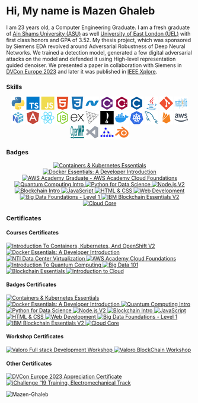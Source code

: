 # Hi, My name is Mazen Ghaleb

I am 23 years old, a Computer Engineering Graduate. I am a fresh graduate of [Ain Shams University (ASU)](https://eng.asu.edu.eg/) as well [University of East London (UEL)](https://www.uel.ac.uk/) with first class honors and GPA of 3.52. My thesis project, which was sponsored by Siemens EDA revolved around Adversarial Robustness of Deep Neural Networks. We trained a detection model, generated a few digital adversarial attacks on the model and defended it using High-level representation guided denoiser. We presented a paper in collaboration with Siemens in [DVCon Europe 2023](https://dvcon-proceedings.org/document/a-compositional-simulation-framework-for-testing-adversarial-robustness-of-deep-neural-networks/) and later it was published in [IEEE Xplore](https://ieeexplore.ieee.org/document/10461371).

### Skills

<p align="center">
  <a href="https://www.python.org/" target="_blank" rel="noreferrer" title="Python"><img src="https://raw.githubusercontent.com/Mazen-Ghaleb/Mazen-Ghaleb/main/Skills%20Logos/python-colored.svg" width="36" height="36" alt="Python"/></a>
  <a href="https://www.typescriptlang.org/" target="_blank" rel="noreferrer" title="TypeScript"><img src="https://raw.githubusercontent.com/Mazen-Ghaleb/Mazen-Ghaleb/main/Skills%20Logos/typescript-colored.svg" width="36" height="36" alt="TypeScript"/></a>
  <a href="https://developer.mozilla.org/en-US/docs/Web/JavaScript" target="_blank" rel="noreferrer" title="JavaScript"><img src="https://raw.githubusercontent.com/Mazen-Ghaleb/Mazen-Ghaleb/main/Skills%20Logos/javascript-colored.svg" width="36" height="36" alt="JavaScript"/></a>
  <a href="https://developer.mozilla.org/en-US/docs/Glossary/HTML5" target="_blank" rel="noreferrer" title="HTML5"><img src="https://raw.githubusercontent.com/Mazen-Ghaleb/Mazen-Ghaleb/main/Skills%20Logos/html5-colored.svg" width="36" height="36" alt="HTML5"/></a>
  <a href="https://www.w3.org/TR/CSS/#css" target="_blank" rel="noreferrer" title="CSS3"><img src="https://raw.githubusercontent.com/Mazen-Ghaleb/Mazen-Ghaleb/main/Skills%20Logos/css3-colored.svg" width="36" height="36" alt="CSS3"/></a>
  <a href="https://dotnet.microsoft.com/en-us/" target="_blank" rel="noreferrer" title=".NET"><img src="https://raw.githubusercontent.com/Mazen-Ghaleb/Mazen-Ghaleb/main/Skills%20Logos/dot-net-colored.svg" width="36" height="36" alt=".NET"/></a>
  <a href="https://docs.microsoft.com/en-us/dotnet/csharp/" target="_blank" rel="noreferrer" title="C#"><img src="https://raw.githubusercontent.com/Mazen-Ghaleb/Mazen-Ghaleb/main/Skills%20Logos/csharp-colored.svg" width="36" height="36" alt="C#"/></a>
  <a href="https://docs.microsoft.com/en-us/cpp/?view=msvc-170" target="_blank" rel="noreferrer" title="C++"><img src="https://raw.githubusercontent.com/Mazen-Ghaleb/Mazen-Ghaleb/main/Skills%20Logos/cplusplus-colored.svg" width="36" height="36" alt="C++" /></a>
  <a href="https://docs.microsoft.com/en-us/cpp/?view=msvc-170" target="_blank" rel="noreferrer" title="C"><img src="https://raw.githubusercontent.com/Mazen-Ghaleb/Mazen-Ghaleb/main/Skills%20Logos/c-colored.svg" width="36" height="36" alt="C"/></a>
  <a href="https://www.oracle.com/java/" target="_blank" rel="noreferrer" title="Java"><img src="https://raw.githubusercontent.com/Mazen-Ghaleb/Mazen-Ghaleb/main/Skills%20Logos/java-colored.svg" width="36" height="36" alt="Java"/></a>
  <a href="https://git-scm.com/" target="_blank" rel="noreferrer" title="Git"><img src="https://raw.githubusercontent.com/Mazen-Ghaleb/Mazen-Ghaleb/main/Skills%20Logos/git-colored.svg" width="36" height="36" alt="Git"/></a>
  <a href="https://matplotlib.org/" target="_blank" rel="noreferrer" title="Matplotlib"><img src="https://raw.githubusercontent.com/Mazen-Ghaleb/Mazen-Ghaleb/main/Skills%20Logos/matplotlib_logo_dark.svg" width="36" height="36" alt="Matplotlib" /></a>
  <a href="https://numpy.org/" target="_blank" rel="noreferrer" title="NumPy"><img src="https://raw.githubusercontent.com/Mazen-Ghaleb/Mazen-Ghaleb/main/Skills%20Logos/numpy_logo.svg" width="36" height="36" alt="NumPy" /></a>
  <a href="https://angular.io/" target="_blank" rel="noreferrer" title="Angular"><img src="https://raw.githubusercontent.com/Mazen-Ghaleb/Mazen-Ghaleb/main/Skills%20Logos/angularjs-colored.svg" width="36" height="36" alt="Angular" /></a>
  <a href="https://reactjs.org/" target="_blank" rel="noreferrer" title="React"><img src="https://raw.githubusercontent.com/Mazen-Ghaleb/Mazen-Ghaleb/main/Skills%20Logos/react-colored.svg" width="36" height="36" alt="React"/></a>
  <a href="https://nodejs.org/en/" target="_blank" rel="noreferrer" title="Node.js"><img src="https://raw.githubusercontent.com/Mazen-Ghaleb/Mazen-Ghaleb/main/Skills%20Logos/nodejs-colored.svg" width="36" height="36" alt="Node.js"/></a>
  <a href="https://expressjs.com/" target="_blank" rel="noreferrer" title="Express"><img src="https://raw.githubusercontent.com/Mazen-Ghaleb/Mazen-Ghaleb/main/Skills%20Logos/express-colored.svg" width="36" height="36" alt="Express"/></a>
  <a href="https://threejs.org/" target="_blank" rel="noreferrer" title="three.js"><img src="https://raw.githubusercontent.com/Mazen-Ghaleb/Mazen-Ghaleb/main/Skills%20Logos/Threejs-logo.svg" width="36" height="36" alt="three.js"/></a>
  <a href="https://quilljs.com/" target="_blank" rel="noreferrer" title="Quill.js"><img src="https://raw.githubusercontent.com/Mazen-Ghaleb/Mazen-Ghaleb/main/Skills%20Logos/quilljs.svg" width="36" height="36" alt="Quill.js"/></a>
  <a href="https://www.docker.com/" target="_blank" rel="noreferrer" title="Docker"><img src="https://raw.githubusercontent.com/Mazen-Ghaleb/Mazen-Ghaleb/main/Skills%20Logos/docker-colored.svg" width="36" height="36" alt="Docker"/></a>
  <a href="https://kubernetes.io/" target="_blank" rel="noreferrer" title="Kubernetes"><img src="https://raw.githubusercontent.com/Mazen-Ghaleb/Mazen-Ghaleb/main/Skills%20Logos/Kubernetes.svg" width="36" height="36" alt="Kubernetes"/></a>
  <a href="https://www.mysql.com/" target="_blank" rel="noreferrer" title="MySQL"><img src="https://raw.githubusercontent.com/Mazen-Ghaleb/Mazen-Ghaleb/main/Skills%20Logos/mysql-colored.svg" width="36" height="36" alt="MySQL"/></a>
  <a href="https://firebase.google.com/" target="_blank" rel="noreferrer" title="Firebase"><img src="https://raw.githubusercontent.com/Mazen-Ghaleb/Mazen-Ghaleb/main/Skills%20Logos/firebase-colored.svg" width="36" height="36" alt="Firebase"/></a>
  <a href="https://aws.amazon.com" target="_blank" rel="noreferrer" title="Amazon Web Services"><img src="https://raw.githubusercontent.com/Mazen-Ghaleb/Mazen-Ghaleb/main/Skills%20Logos/aws-colored.svg" width="36" height="36" alt="Amazon Web Services"/></a>
  <a href="https://www.openmp.org/" target="_blank" rel="noreferrer" title="OpenMP"><img src="https://raw.githubusercontent.com/Mazen-Ghaleb/Mazen-Ghaleb/main/Skills%20Logos/openmp_logo.svg" width="36" height="36" alt="OpenMP" /></a>
  <a href="https://code.visualstudio.com/" target="_blank" rel="noreferrer" title="VS Code"><img src="https://raw.githubusercontent.com/Mazen-Ghaleb/Mazen-Ghaleb/main/Skills%20Logos/visualstudiocode.svg" width="36" height="36" alt="VS Code"/></a>
  <a href="https://graphviz.org/" target="_blank" rel="noreferrer" title="Graphviz"><img src="https://raw.githubusercontent.com/Mazen-Ghaleb/Mazen-Ghaleb/main/Skills%20Logos/graphviz.png" width="36" height="36" alt="Graphviz"/></a>
  <a href="https://www.blender.org/" target="_blank" rel="noreferrer" title="Blender"><img src="https://raw.githubusercontent.com/Mazen-Ghaleb/Mazen-Ghaleb/main/Skills%20Logos/blender-colored.svg" width="36" height="36" alt="Blender" /></a>

</p>

### Badges

<p align="center">
  <a href="https://www.credly.com/badges/9db26192-66f4-4760-be55-0247935cf442" target="_blank" rel="noreferrer" title="Containers & Kubernetes Essentials"><img src="https://images.credly.com/size/340x340/images/b3fc56fe-3146-428d-b379-68a3490d259f/Containers___Kubernetes_Essentials.png" width="100" height="100" alt="Containers & Kubernetes Essentials"/>
  </a>
  <a href="https://www.credly.com/badges/0a35c14f-0730-48b1-ba6a-12dc02854b8d" target="_blank" rel="noreferrer" title="Docker Essentials: A Developer Introduction"><img src="https://images.credly.com/size/340x340/images/08216781-93cb-4ba1-8110-8eb3401fa8ce/Docker_Essentials_-_ISDN.png" width="100" height="100" alt="Docker Essentials: A Developer Introduction"/>
  </a>
  <a href="https://www.credly.com/badges/4708fd8c-ec83-4b0b-9855-94e2aa634899" target="_blank" rel="noreferrer" title="AWS Academy Graduate - AWS Academy Cloud Foundations"><img src="https://images.credly.com/size/340x340/images/73e4a58b-a8ef-41a3-a7db-9183dd269882/image.png" width="100" height="100" alt="AWS Academy Graduate - AWS Academy Cloud Foundations"/>
  </a>
  <a href="https://www.credly.com/badges/03f03504-13c7-41ad-9f56-c1e227f0af70" target="_blank" rel="noreferrer" title="Quantum Computing Intro"><img src="https://images.credly.com/size/340x340/images/c28ad4c2-bde3-415c-8b3f-d3d63ec3937c/IDN_Quantum_Computing_Intro_-_Explorer_V2.png" width="100" height="100" alt="Quantum Computing Intro"/>
  </a>
  <a href="https://www.credly.com/badges/03bc0b20-985d-45da-8b9c-3d557baaf587" target="_blank" rel="noreferrer" title="Python for Data Science"><img src="https://images.credly.com/size/340x340/images/84ac9eff-b8a2-4683-846b-f59887a73801/Python_101_Data_Science.png" width="100" height="100" alt="Python for Data Science"/>
  </a>
  <a href="https://www.credly.com/badges/d8ce0a38-9aaa-4e4d-be06-549e2958c83b" target="_blank" rel="noreferrer" title="Node.js V2"><img src="https://images.credly.com/size/340x340/images/ecaeb8dd-6859-413b-80b5-b3e3faff2fea/DNA_Nodejs_V2.png" width="100" height="100" alt="Node.js V2"/>
  </a>
  <a href="https://www.credly.com/badges/d8698dd1-41c7-4193-9b02-165b09323d6c" target="_blank" rel="noreferrer" title="Blockchain Intro"><img src="https://images.credly.com/size/340x340/images/737dba77-6043-495f-847c-b18a7a8ac3cd/IDN_Emerging_Tech_-_Blockchain.png" width="100" height="100" alt="Blockchain Intro"/>
  </a>
  <a href="https://www.credly.com/badges/d4426d84-357c-43ac-90fa-a7d0d8201533" target="_blank" rel="noreferrer" title="JavaScript"><img src="https://images.credly.com/size/340x340/images/75bdc6a0-b747-41a2-ad3f-14137537d26b/DNA_Javascript.png" width="100" height="100" alt="JavaScript"/>
  </a>
  <a href="https://www.credly.com/badges/e61f845f-8c90-4971-8e43-5633d31b2e3c" target="_blank" rel="noreferrer" title="HTML & CSS"><img src="https://images.credly.com/size/340x340/images/afa1434f-530a-40fb-8f50-e4efd1e5b78e/IDN_New_Collar_-_HTML-CSS.png" width="100" height="100" alt="HTML & CSS"/>
  </a>
  <a href="https://www.credly.com/badges/7ecb5539-2b9c-4bde-b3f9-38f622a033e5" target="_blank" rel="noreferrer" title="Web Development"><img src="https://images.credly.com/size/340x340/images/8a4c4bd8-4ff1-4a95-b8ab-2d15fbf77d2d/IDN_New_Collar_-_Web_Development.png" width="100" height="100" alt="Web Development"/>
  </a>
  <a href="https://www.credly.com/badges/706bbbde-a744-42ea-97f4-be0673986db1" target="_blank" rel="noreferrer" title="Big Data Foundations - Level 1"><img src="https://images.credly.com/size/340x340/images/16d5a420-770b-4699-97ec-46708e3680c5/Big_Data_Found_Level_1_-_CC_-_2019.png" width="100" height="100" alt="Big Data Foundations - Level 1"/>
  </a>
  <a href="https://www.credly.com/badges/b681d4ed-ff5d-4314-93e0-79d081fc45ef" target="_blank" rel="noreferrer" title="IBM Blockchain Essentials V2"><img src="https://images.credly.com/size/340x340/images/2f9eee24-6834-4595-b2b6-e8e585190a0d/IBM-Blockchain-Essentials-V2.png" width="100" height="100" alt="IBM Blockchain Essentials V2"/>
  </a>
  <a href="https://www.credly.com/badges/5525d470-9dd7-4326-b233-48d988000b2f" target="_blank" rel="noreferrer" title="Cloud Core"><img src="https://images.credly.com/size/340x340/images/b0607951-b6f7-47d0-af16-7112971ab2ef/Cloud_Core_-_Developer_Skills_Network_-_v3.png" width="100" height="100" alt="Cloud Core"/>
  </a>
</p>

### Certificates

<div id="categorized">
  <p align="center">
    <div>
      <h4>Courses Certificates</h4>
      <a href="https://courses.cognitiveclass.ai/certificates/9a15bb19769e4c19b4e470ed01754f39" target="_blank" rel="noreferrer" title="Introduction To Containers, Kubernetes, And OpenShift V2"><img src="https://cognitiveclass.ai/certificate_thumbnails/course/9a15bb19769e4c19b4e470ed01754f39" width="150" height="100" alt="Introduction To Containers, Kubernetes, And OpenShift V2"/>
      </a>
      <a href="https://courses.cognitiveclass.ai/certificates/63413fea36a7492f8690b87adbe065e2" target="_blank" rel="noreferrer" title="Docker Essentials: A Developer Introduction"><img src="https://cognitiveclass.ai/certificate_thumbnails/course/63413fea36a7492f8690b87adbe065e2" width="150" height="100" alt="Docker Essentials: A Developer Introduction"/>
      </a>
      <a href="https://drive.google.com/file/d/1FkxtfK6E9qUTxQUk4mi6zk2gEOT-sPx3" target="_blank" rel="noreferrer" title="NTI Data Center Virtualization"><img src="https://drive.google.com/thumbnail?id=1FkxtfK6E9qUTxQUk4mi6zk2gEOT-sPx3" width="150" height="100" alt="NTI Data Center Virtualization"/>
      </a>
      <a href="https://drive.google.com/file/d/1ujy9p5vU7hJVEz9l6IteAYH1dsJUxl0v" target="_blank" rel="noreferrer" title="AWS Academy Cloud Foundations"><img src="https://drive.google.com/thumbnail?id=1ujy9p5vU7hJVEz9l6IteAYH1dsJUxl0v" width="150" height="100" alt="AWS Academy Cloud Foundations"/>
      </a>
      <a href="https://courses.cognitiveclass.ai/certificates/3f699ca5ca384720b42912bb0a0d0e6b" target="_blank" rel="noreferrer" title="Introduction To Quantum Computing"><img src="https://cognitiveclass.ai/certificate_thumbnails/course/3f699ca5ca384720b42912bb0a0d0e6b" width="150" height="100" alt="Introduction To Quantum Computing"/>
      </a>
      <a href="https://courses.cognitiveclass.ai/certificates/b0521ffe0e8a433ca667e890db339248" target="_blank" rel="noreferrer" title="Big Data 101"><img src="https://cognitiveclass.ai/certificate_thumbnails/course/b0521ffe0e8a433ca667e890db339248" width="150" height="100" alt="Big Data 101"/>
      </a>
      <a href="https://courses.cognitiveclass.ai/certificates/56486cc2d3cf443aad13746d4e27c35a" target="_blank" rel="noreferrer" title="Blockchain Essentials"><img src="https://cognitiveclass.ai/certificate_thumbnails/course/56486cc2d3cf443aad13746d4e27c35a" width="150" height="100" alt="Blockchain Essentials"/>
      </a>
      <a href="https://courses.cognitiveclass.ai/certificates/5344ed1a416b4ad59dcd09e95c906367" target="_blank" rel="noreferrer" title="Introduction to Cloud"><img src="https://cognitiveclass.ai/certificate_thumbnails/course/5344ed1a416b4ad59dcd09e95c906367" width="150" height="100" alt="Introduction to Cloud"/>
      </a>
    </div>
    <div>
      <h4>Badges Certificates</h4>
      <a href="https://drive.google.com/file/d/1sx6jZbYnUv46IW1Sqv9KBK_cl8A7ZMfO" target="_blank" rel="noreferrer" title="Containers & Kubernetes Essentials"><img src="https://drive.google.com/thumbnail?id=1sx6jZbYnUv46IW1Sqv9KBK_cl8A7ZMfO" width="150" height="100" alt="Containers & Kubernetes Essentials"/>
      </a>
      <a href="https://drive.google.com/file/d/1prL-IdWW-70ELeurcbiijzcj8epd8pSX" target="_blank" rel="noreferrer" title="Docker Essentials: A Developer Introduction"><img src="https://drive.google.com/thumbnail?id=1prL-IdWW-70ELeurcbiijzcj8epd8pSX" width="150" height="100" alt="Docker Essentials: A Developer Introduction"/>
      </a>
      <a href="https://drive.google.com/file/d/1UK9slPAEWgen4bTjitIZatn0Sfdf2R6p" target="_blank" rel="noreferrer" title="Quantum Computing Intro"><img src="https://drive.google.com/thumbnail?id=1UK9slPAEWgen4bTjitIZatn0Sfdf2R6p" width="150" height="100" alt="Quantum Computing Intro"/>
      </a>
      <a href="https://drive.google.com/file/d/1jU241QX0qp9Ocx-A5_xUhObe561zNrU5" target="_blank" rel="noreferrer" title="Python for Data Science"><img src="https://drive.google.com/thumbnail?id=1jU241QX0qp9Ocx-A5_xUhObe561zNrU5" width="150" height="100" alt="Python for Data Science"/>
      </a>
      <a href="https://drive.google.com/file/d/1Ia6KFu5OjpbpRtiY0rc1xdSUYi0YYYSE" target="_blank" rel="noreferrer" title="Node.js V2"><img src="https://drive.google.com/thumbnail?id=1Ia6KFu5OjpbpRtiY0rc1xdSUYi0YYYSE" width="150" height="100" alt="Node.js V2"/>
      </a>
      <a href="https://drive.google.com/file/d/12CK7ES_--y2cWLqzG8UydR11Cfy8_buM" target="_blank" rel="noreferrer" title="Blockchain Intro"><img src="https://drive.google.com/thumbnail?id=12CK7ES_--y2cWLqzG8UydR11Cfy8_buM" width="150" height="100" alt="Blockchain Intro"/>
      </a>
      <a href="https://drive.google.com/file/d/1fMrR7jBJW5SXAVdY9fidErP3gLjibDl9" target="_blank" rel="noreferrer" title="JavaScript"><img src="https://drive.google.com/thumbnail?id=1fMrR7jBJW5SXAVdY9fidErP3gLjibDl9" width="150" height="100" alt="JavaScript"/>
      </a>
      <a href="https://drive.google.com/file/d/150ebMfieXItud5RDY8F2LXQhUZG5D-t9" target="_blank" rel="noreferrer" title="HTML & CSS"><img src="https://drive.google.com/thumbnail?id=150ebMfieXItud5RDY8F2LXQhUZG5D-t9" width="150" height="100" alt="HTML & CSS"/>
      </a>
      <a href="https://drive.google.com/file/d/1TXDoPLPS8sVHPPwuKVTjLCYvzXkliDDM" target="_blank" rel="noreferrer" title="Web Development"><img src="https://drive.google.com/thumbnail?id=1TXDoPLPS8sVHPPwuKVTjLCYvzXkliDDM" width="150" height="100" alt="Web Development"/>
      </a>
      <a href="https://drive.google.com/file/d/1U3m8GEwFsZ-XV1NMriCLGwbNhHFiESW5" target="_blank" rel="noreferrer" title="Big Data Foundations - Level 1"><img src="https://drive.google.com/thumbnail?id=1U3m8GEwFsZ-XV1NMriCLGwbNhHFiESW5" width="150" height="100" alt="Big Data Foundations - Level 1"/>
      </a>
      <a href="https://drive.google.com/file/d/1AGnraBJytCYmxnSv_fxW_d3-lcna13FA" target="_blank" rel="noreferrer" title="IBM Blockchain Essentials V2"><img src="https://drive.google.com/thumbnail?id=1AGnraBJytCYmxnSv_fxW_d3-lcna13FA" width="150" height="100" alt="IBM Blockchain Essentials V2"/>
      </a>
      <a href="https://drive.google.com/file/d/1xS8bycqMMI6mNpl-lV0yc31bDQe9Se3O" target="_blank" rel="noreferrer" title="Cloud Core"><img src="https://drive.google.com/thumbnail?id=1xS8bycqMMI6mNpl-lV0yc31bDQe9Se3O" width="150" height="100" alt="Cloud Core"/>
      </a>
    </div>
    <div>
      <h4>Workshop Certificates</h4>
      <a href="https://drive.google.com/file/d/1KS2bNnkdRCbLv0VPJygcSrWkuq5_7_Jz" target="_blank" rel="noreferrer" title="Valoro Full stack Development Workshop"><img src="https://drive.google.com/thumbnail?id=1KS2bNnkdRCbLv0VPJygcSrWkuq5_7_Jz" width="150" height="100" alt="Valoro Full stack Development Workshop"/>
      </a>
      <a href="https://drive.google.com/file/d/1ZXvK17o20FJT2d5nMwyHOT4oxSsVR3N0" target="_blank" rel="noreferrer" title="Valoro BlockChain Workshop"><img src="https://drive.google.com/thumbnail?id=1ZXvK17o20FJT2d5nMwyHOT4oxSsVR3N0" width="150" height="100" alt="Valoro BlockChain Workshop"/>
      </a>
    </div>
    <div>
      <h4>Other Certificates</h4>
      <a href="https://drive.google.com/file/d/1ENwPl6KFjyN5Y140z0V5p551VPxIVHpU" target="_blank" rel="noreferrer" title="DVCon Europe 2023 Appreciation Certificate"><img src="https://drive.google.com/thumbnail?id=1ENwPl6KFjyN5Y140z0V5p551VPxIVHpU" width="150" height="100" alt="DVCon Europe 2023 Appreciation Certificate"/>
      </a>
      <a href="https://drive.google.com/file/d/1kT8WuLGFrLjixsyvIygj_2hK_7s8cLQ1" target="_blank" rel="noreferrer" title="iChallenge '19 Training, Electromechanical Track"><img src="https://drive.google.com/thumbnail?id=1kT8WuLGFrLjixsyvIygj_2hK_7s8cLQ1" width="150" height="100" alt="iChallenge '19 Training, Electromechanical Track"/>
      </a>
    </div>
  </p>
</div>

<img src="https://komarev.com/ghpvc/?username=Mazen-Ghaleb&abbreviated=true" alt="Mazen-Ghaleb"/>
